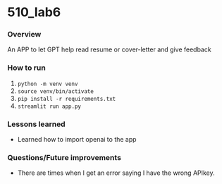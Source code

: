 # 510_lab6
### Overview
An APP to let GPT help read resume or cover-letter and give feedback
### How to run
1. `python -m venv venv`
1. `source venv/bin/activate`
1. `pip install -r requirements.txt`
1. `streamlit run app.py`
### Lessons learned
- Learned how to import openai to the app
### Questions/Future improvements
- There are times when I get an error saying I have the wrong APIkey.
